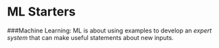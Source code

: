 # ML Starters

###Machine Learning: ML is about using examples to develop an <i>expert system</i> that can make useful statements about new inputs.